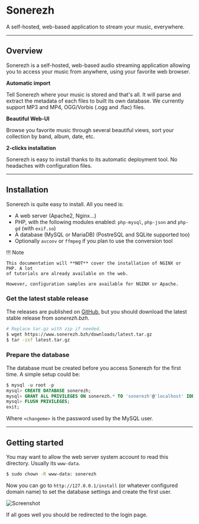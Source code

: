 # Sonerezh

A self-hosted, web-based application to stream your music, everywhere.

---

## Overview

Sonerezh is a self-hosted, web-based audio streaming application allowing you
to access your music from anywhere, using your favorite web browser.

**Automatic import**

Tell Sonerezh where your music is stored and that's all. It will parse and
extract the metadata of each files to built its own database. We currently
support MP3 and MP4, OGG/Vorbis (.ogg and .flac) files.

**Beautiful Web-UI**

Browse you favorite music through several beautiful views, sort your collection
by band, album, date, etc.

**2-clicks installation**

Sonerezh is easy to install thanks to its automatic deployment tool. No
headaches with configuration files.

---

## Installation

Sonerezh is quite easy to install. All you need is:

- A web server (Apache2, Nginx...)
- PHP, with the following modules enabled: ``php-mysql``, ``php-json`` and
  ``php-gd`` (with ``exif.so``)
- A database (MySQL or MariaDB) (PostreSQL and SQLite supported too)
- Optionally ``avconv`` or ``ffmpeg`` if you plan to use the conversion tool

!!! Note

    This documentation will **NOT** cover the installation of NGINX or PHP. A lot
    of tutorials are already available on the web.
    
    However, configuration samples are available for NGINX or Apache.

### Get the latest stable release

The releases are published on [GitHub], but you should download the latest
stable release from _sonerezh.bzh_.

```sh
# Replace tar.gz with zip if needed.
$ wget https://www.sonerezh.bzh/downloads/latest.tar.gz
$ tar -zxf latest.tar.gz
```

### Prepare the database

The database must be created before you access Sonerezh for the first time.
A simple setup could be:

```sql
$ mysql -u root -p
mysql> CREATE DATABASE sonerezh;
mysql> GRANT ALL PRIVILEGES ON sonerezh.* TO 'sonerezh'@'localhost' IDENTIFIED BY '<changeme>';
mysql> FLUSH PRIVILEGES;
exit;
```

Where ``<changeme>`` is the password used by the MySQL user.

---

## Getting started

You may want to allow the web server system account to read this directory.
Usually its ``www-data``.

```sh
$ sudo chown -R www-data: sonerezh
```

Now you can go to ``http://127.0.0.1/install`` (or whatever configured domain
name) to set the database settings and create the first user.

![Screenshot](img/install.png)

If all goes well you should be redirected to the login page.

[GitHub]: https://github.com/Sonerezh/sonerezh/releases
